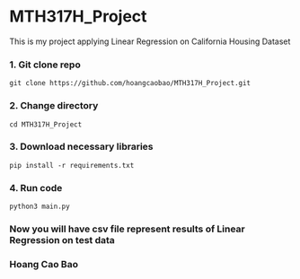 # MTH317H_Project
This is my project applying Linear Regression on California Housing Dataset

### 1. Git clone repo
```
git clone https://github.com/hoangcaobao/MTH317H_Project.git
```

### 2. Change directory
```
cd MTH317H_Project
```

### 3. Download necessary libraries
```
pip install -r requirements.txt
```

### 4. Run code
```
python3 main.py
```

### Now you will have csv file represent results of Linear Regression on test data

### Hoang Cao Bao
